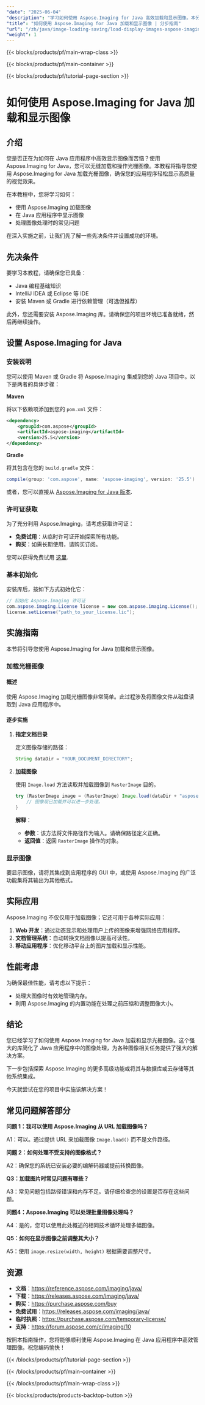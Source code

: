 ```yaml
---
"date": "2025-06-04"
"description": "学习如何使用 Aspose.Imaging for Java 高效加载和显示图像。本分步指南涵盖图像处理、集成和优化技术。"
"title": "如何使用 Aspose.Imaging for Java 加载和显示图像 | 分步指南"
"url": "/zh/java/image-loading-saving/load-display-images-aspose-imaging-java/"
"weight": 1
---
```


{{< blocks/products/pf/main-wrap-class >}}

{{< blocks/products/pf/main-container >}}

{{< blocks/products/pf/tutorial-page-section >}}
# 如何使用 Aspose.Imaging for Java 加载和显示图像

## 介绍

您是否正在为如何在 Java 应用程序中高效显示图像而苦恼？使用 Aspose.Imaging for Java，您可以无缝加载和操作光栅图像。本教程将指导您使用 Aspose.Imaging for Java 加载光栅图像，确保您的应用程序轻松显示高质量的视觉效果。

在本教程中，您将学习如何：

- 使用 Aspose.Imaging 加载图像
- 在 Java 应用程序中显示图像
- 处理图像处理时的常见问题

在深入实施之前，让我们先了解一些先决条件并设置成功的环境。

## 先决条件

要学习本教程，请确保您已具备：

- Java 编程基础知识
- IntelliJ IDEA 或 Eclipse 等 IDE
- 安装 Maven 或 Gradle 进行依赖管理（可选但推荐）

此外，您还需要安装 Aspose.Imaging 库。请确保您的项目环境已准备就绪，然后再继续操作。

## 设置 Aspose.Imaging for Java

### 安装说明

您可以使用 Maven 或 Gradle 将 Aspose.Imaging 集成到您的 Java 项目中。以下是两者的具体步骤：

**Maven**

将以下依赖项添加到您的 `pom.xml` 文件：

```xml
<dependency>
    <groupId>com.aspose</groupId>
    <artifactId>aspose-imaging</artifactId>
    <version>25.5</version>
</dependency>
```

**Gradle**

将其包含在您的 `build.gradle` 文件：

```gradle
compile(group: 'com.aspose', name: 'aspose-imaging', version: '25.5')
```

或者，您可以直接从 [Aspose.Imaging for Java 版本](https://releases。aspose.com/imaging/java/).

### 许可证获取

为了充分利用 Aspose.Imaging，请考虑获取许可证：

- **免费试用**：从临时许可证开始探索所有功能。
- **购买**：如需长期使用，请购买订阅。

您可以获得免费试用 [这里](https://releases。aspose.com/imaging/java/).

### 基本初始化

安装库后，按如下方式初始化它：

```java
// 初始化 Aspose.Imaging 许可证
com.aspose.imaging.License license = new com.aspose.imaging.License();
license.setLicense("path_to_your_license.lic");
```

## 实施指南

本节将引导您使用 Aspose.Imaging for Java 加载和显示图像。

### 加载光栅图像

#### 概述

使用 Aspose.Imaging 加载光栅图像非常简单。此过程涉及将图像文件从磁盘读取到 Java 应用程序中。

#### 逐步实施

1. **指定文档目录**

   定义图像存储的路径：

   ```java
   String dataDir = "YOUR_DOCUMENT_DIRECTORY";
   ```

2. **加载图像**

   使用 `Image.load` 方法读取并加载图像到 `RasterImage` 目的。

   ```java
   try (RasterImage image = (RasterImage) Image.load(dataDir + "aspose-logo.jpg")) {
       // 图像现已加载并可以进一步处理。
   }
   ```

   **解释**：
   
   - **参数**：该方法将文件路径作为输入。请确保路径定义正确。
   - **返回值**：返回 `RasterImage` 操作的对象。

### 显示图像

要显示图像，请将其集成到应用程序的 GUI 中，或使用 Aspose.Imaging 的广泛功能集将其输出为其他格式。

## 实际应用

Aspose.Imaging 不仅仅用于加载图像；它还可用于各种实际应用：

1. **Web 开发**：通过动态显示和处理用户上传的图像来增强网络应用程序。
2. **文档管理系统**：自动转换文档图像以提高可读性。
3. **移动应用程序**：优化移动平台上的图片加载和显示性能。

## 性能考虑

为确保最佳性能，请考虑以下提示：

- 处理大图像时有效地管理内存。
- 利用 Aspose.Imaging 的内置功能在处理之前压缩和调整图像大小。
  
## 结论

您已经学习了如何使用 Aspose.Imaging for Java 加载和显示光栅图像。这个强大的库简化了 Java 应用程序中的图像处理，为各种图像相关任务提供了强大的解决方案。

下一步包括探索 Aspose.Imaging 的更多高级功能或将其与数据库或云存储等其他系统集成。

今天就尝试在您的项目中实施该解决方案！

## 常见问题解答部分

**问题 1：我可以使用 Aspose.Imaging 从 URL 加载图像吗？**

A1：可以。通过提供 URL 来加载图像 `Image.load()` 而不是文件路径。

**问题 2：如何处理不受支持的图像格式？**

A2：确保您的系统已安装必要的编解码器或提前转换图像。

**Q3：加载图片时常见问题有哪些？**

A3：常见问题包括路径错误和内存不足。请仔细检查您的设置是否存在这些问题。

**问题4：Aspose.Imaging 可以处理批量图像处理吗？**

A4：是的，您可以使用此处概述的相同技术循环处理多幅图像。

**Q5：如何在显示图像之前调整其大小？**

A5：使用 `image.resize(width, height)` 根据需要调整尺寸。

## 资源

- **文档**：https://reference.aspose.com/imaging/java/
- **下载**：https://releases.aspose.com/imaging/java/
- **购买**：https://purchase.aspose.com/buy
- **免费试用**：https://releases.aspose.com/imaging/java/
- **临时执照**：https://purchase.aspose.com/temporary-license/
- **支持**：https://forum.aspose.com/c/imaging/10

按照本指南操作，您将能够顺利使用 Aspose.Imaging 在 Java 应用程序中高效管理图像。祝您编码愉快！

{{< /blocks/products/pf/tutorial-page-section >}}

{{< /blocks/products/pf/main-container >}}

{{< /blocks/products/pf/main-wrap-class >}}

{{< blocks/products/products-backtop-button >}}